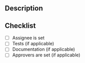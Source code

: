 ## Description

<!-- Link to the related JIRA issue -->

<!-- Write a brief description of the changes introduced by this PR -->

<!-- Provide code snippets / GIFs or screenshots, if it makes sense -->


## Checklist

- [ ] Assignee is set
- [ ] Tests (if applicable)
- [ ] Documentation (if applicable)
- [ ] Approvers are set (if applicable)
